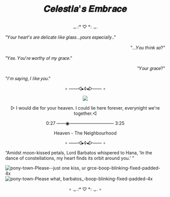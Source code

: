 # <p align="center">𝑪𝒆𝒍𝒆𝒔𝒕𝒊𝒂'𝒔 𝑬𝒎𝒃𝒓𝒂𝒄𝒆</p>

<p align="center">.｡.:* ♡ *: .｡.</p>

<p align="left">"𝑌𝑜𝑢𝑟 ℎ𝑒𝑎𝑟𝑡'𝑠 𝑎𝑟𝑒 𝑑𝑒𝑙𝑖𝑐𝑎𝑡𝑒 𝑙𝑖𝑘𝑒 𝑔𝑙𝑎𝑠𝑠...𝑦𝑜𝑢𝑟𝑠 𝑒𝑠𝑝𝑒𝑐𝑖𝑎𝑙𝑙𝑦.."</p>

<p align="right">"...𝑌𝑜𝑢 𝑡ℎ𝑖𝑛𝑘 𝑠𝑜?"</p>

<p align="left">"𝑌𝑒𝑠. 𝑌𝑜𝑢'𝑟𝑒 𝑤𝑜𝑟𝑡ℎ𝑦 𝑜𝑓 𝑚𝑦 𝑔𝑟𝑎𝑐𝑒."</p>

<p align="right">"𝑌𝑜𝑢𝑟 𝑔𝑟𝑎𝑐𝑒?"</p>

<p align="left">"𝐼'𝑚 𝑠𝑎𝑦𝑖𝑛𝑔, 𝐼 𝑙𝑖𝑘𝑒 𝑦𝑜𝑢."</p>

<p align="center">∘ ——◅▸◊◂▻—— ∘</p>

<p align="center">
  <img src="https://scontent.fcrk2-2.fna.fbcdn.net/v/t1.15752-9/448561186_1522816691943621_1042701547017188932_n.jpg?_nc_cat=100&ccb=1-7&_nc_sid=5f2048&_nc_eui2=AeFxBexoG9ZJ78Bt8eP_6eW_fEjX5B_WjZp8SNfkH9aNmkT1m3nHy377BCdDK3em6HN_DPtRN_RnkiW3NmW1SrwM&_nc_ohc=Gr20Nag_NLsQ7kNvgEZ4jo4&_nc_ht=scontent.fcrk2-2.fna&oh=03_Q7cD1QE04GRyhRz0xBd-O4NVb_SdRbE6JPSn4aV_iSysN0AWaA&oe=669B0A69"{50=50}>
</p>

<p align="center"> ▻ I would die for your heaven. I could lie here forever, everynight we're together.◅</p>
<P align="center">0:27 ——◉—————————— 3:25</P>
<p align="center">Heaven - The Neighbourhood</p>

<p align="center">∘ ——◅▸◊◂▻—— ∘</p>

<p align="left">“Amidst moon-kissed petals, Lord Barbatos whispered to Hana, ‘In the dance of constellations, my heart finds its orbit around you.’ ”</p> 

  ![pony-town-Please--just one kiss, ur grce-boop-blinking-fixed-padded-4x](https://github.com/OurDivineLove/OurDivineLove/assets/153145826/c07e7ece-e27b-4175-b58d-709f78192c1e
) ![pony-town-Please what, barbatos_-boop-blinking-fixed-padded-4x](https://github.com/OurDivineLove/OurDivineLove/assets/153145826/fe69b1cb-729a-4590-9a2b-fcb9dce29c23)


<p align="center">∘ .｡.:* ♡ *: .｡. ∘</p>
